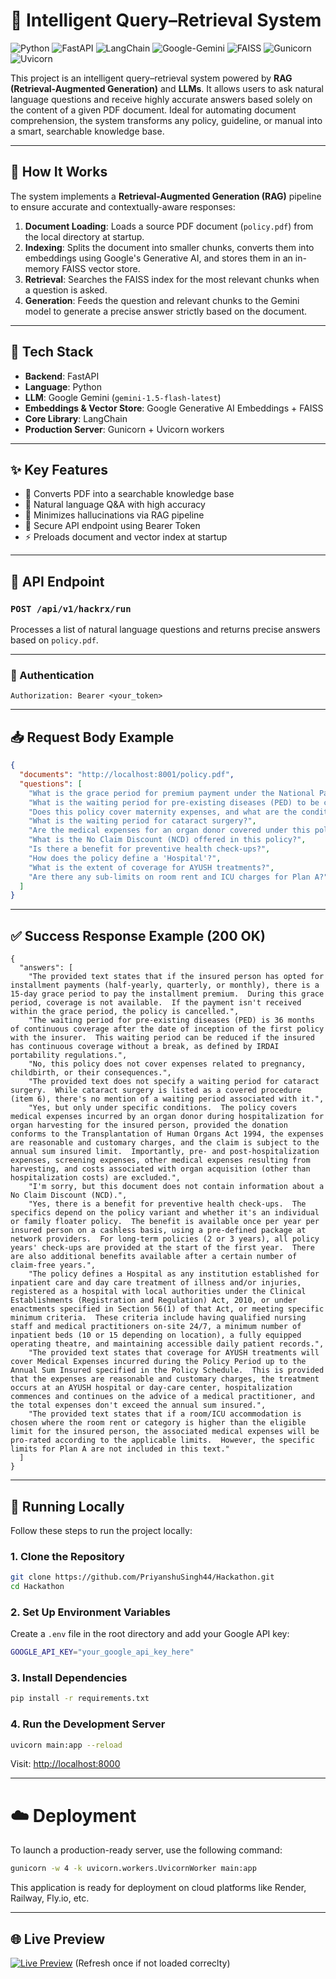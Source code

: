 # 🧠 Intelligent Query–Retrieval System
![Python](https://img.shields.io/badge/Python-3.10+-blue?logo=python&logoColor=white)
![FastAPI](https://img.shields.io/badge/FastAPI-API-green?logo=fastapi)
![LangChain](https://img.shields.io/badge/LangChain-RAG-yellow?logo=chainlink)
![Google-Gemini](https://img.shields.io/badge/Gemini-1.5--flash-ffca28?logo=google)
![FAISS](https://img.shields.io/badge/FAISS-VectorStore-9cf?logo=data)
![Gunicorn](https://img.shields.io/badge/Gunicorn-Server-009688?logo=gunicorn)
![Uvicorn](https://img.shields.io/badge/Uvicorn-ASGI-121212?logo=uvicorn&logoColor=white)

This project is an intelligent query–retrieval system powered by **RAG (Retrieval-Augmented Generation)** and **LLMs**. It allows users to ask natural language questions and receive highly accurate answers based solely on the content of a given PDF document. Ideal for automating document comprehension, the system transforms any policy, guideline, or manual into a smart, searchable knowledge base.

---

## 🚀 How It Works

The system implements a **Retrieval-Augmented Generation (RAG)** pipeline to ensure accurate and contextually-aware responses:

1. **Document Loading**: Loads a source PDF document (`policy.pdf`) from the local directory at startup.
2. **Indexing**: Splits the document into smaller chunks, converts them into embeddings using Google's Generative AI, and stores them in an in-memory FAISS vector store.
3. **Retrieval**: Searches the FAISS index for the most relevant chunks when a question is asked.
4. **Generation**: Feeds the question and relevant chunks to the Gemini model to generate a precise answer strictly based on the document.

---

## 🧰 Tech Stack

- **Backend**: FastAPI  
- **Language**: Python  
- **LLM**: Google Gemini (`gemini-1.5-flash-latest`)  
- **Embeddings & Vector Store**: Google Generative AI Embeddings + FAISS  
- **Core Library**: LangChain  
- **Production Server**: Gunicorn + Uvicorn workers  

---

## ✨ Key Features

- 📄 Converts PDF into a searchable knowledge base  
- 💬 Natural language Q&A with high accuracy  
- 🚫 Minimizes hallucinations via RAG pipeline  
- 🔐 Secure API endpoint using Bearer Token  
- ⚡ Preloads document and vector index at startup  

---

## 🔌 API Endpoint

### `POST /api/v1/hackrx/run`

Processes a list of natural language questions and returns precise answers based on `policy.pdf`.

---

### 🔐 Authentication

```http
Authorization: Bearer <your_token>
```

---

## 📥 Request Body Example

``` json
{
  "documents": "http://localhost:8001/policy.pdf",
  "questions": [
    "What is the grace period for premium payment under the National Parivar Mediclaim Plus Policy?",
    "What is the waiting period for pre-existing diseases (PED) to be covered?",
    "Does this policy cover maternity expenses, and what are the conditions?",
    "What is the waiting period for cataract surgery?",
    "Are the medical expenses for an organ donor covered under this policy?",
    "What is the No Claim Discount (NCD) offered in this policy?",
    "Is there a benefit for preventive health check-ups?",
    "How does the policy define a 'Hospital'?",
    "What is the extent of coverage for AYUSH treatments?",
    "Are there any sub-limits on room rent and ICU charges for Plan A?"
  ]
}
```

---

## ✅ Success Response Example (200 OK)

```
{
  "answers": [
    "The provided text states that if the insured person has opted for installment payments (half-yearly, quarterly, or monthly), there is a 15-day grace period to pay the installment premium.  During this grace period, coverage is not available.  If the payment isn't received within the grace period, the policy is cancelled.",
    "The waiting period for pre-existing diseases (PED) is 36 months of continuous coverage after the date of inception of the first policy with the insurer.  This waiting period can be reduced if the insured has continuous coverage without a break, as defined by IRDAI portability regulations.",
    "No, this policy does not cover expenses related to pregnancy, childbirth, or their consequences.",
    "The provided text does not specify a waiting period for cataract surgery.  While cataract surgery is listed as a covered procedure (item 6), there's no mention of a waiting period associated with it.",
    "Yes, but only under specific conditions.  The policy covers medical expenses incurred by an organ donor during hospitalization for organ harvesting for the insured person, provided the donation conforms to the Transplantation of Human Organs Act 1994, the expenses are reasonable and customary charges, and the claim is subject to the annual sum insured limit.  Importantly, pre- and post-hospitalization expenses, screening expenses, other medical expenses resulting from harvesting, and costs associated with organ acquisition (other than hospitalization costs) are excluded.",
    "I'm sorry, but this document does not contain information about a No Claim Discount (NCD).",
    "Yes, there is a benefit for preventive health check-ups.  The specifics depend on the policy variant and whether it's an individual or family floater policy.  The benefit is available once per year per insured person on a cashless basis, using a pre-defined package at network providers.  For long-term policies (2 or 3 years), all policy years' check-ups are provided at the start of the first year.  There are also additional benefits available after a certain number of claim-free years.",
    "The policy defines a Hospital as any institution established for inpatient care and day care treatment of illness and/or injuries, registered as a hospital with local authorities under the Clinical Establishments (Registration and Regulation) Act, 2010, or under enactments specified in Section 56(1) of that Act, or meeting specific minimum criteria.  These criteria include having qualified nursing staff and medical practitioners on-site 24/7, a minimum number of inpatient beds (10 or 15 depending on location), a fully equipped operating theatre, and maintaining accessible daily patient records.",
    "The provided text states that coverage for AYUSH treatments will cover Medical Expenses incurred during the Policy Period up to the Annual Sum Insured specified in the Policy Schedule.  This is provided that the expenses are reasonable and customary charges, the treatment occurs at an AYUSH hospital or day-care center, hospitalization commences and continues on the advice of a medical practitioner, and the total expenses don't exceed the annual sum insured.",
    "The provided text states that if a room/ICU accommodation is chosen where the room rent or category is higher than the eligible limit for the insured person, the associated medical expenses will be pro-rated according to the applicable limits.  However, the specific limits for Plan A are not included in this text."
  ]
}
```

---

## 🧪 Running Locally
Follow these steps to run the project locally:

### 1. Clone the Repository
``` bash
git clone https://github.com/PriyanshuSingh44/Hackathon.git
cd Hackathon
```

### 2. Set Up Environment Variables
Create a `.env` file in the root directory and add your Google API key:
```bash
GOOGLE_API_KEY="your_google_api_key_here"
```

### 3. Install Dependencies
``` bash
pip install -r requirements.txt
```

### 4. Run the Development Server
``` bash
uvicorn main:app --reload
```
Visit: [http://localhost:8000](http://localhost:8000)

---

# ☁️ Deployment
To launch a production-ready server, use the following command:
``` bash
gunicorn -w 4 -k uvicorn.workers.UvicornWorker main:app
```
This application is ready for deployment on cloud platforms like Render, Railway, Fly.io, etc.

---

## 🌐 Live Preview

[![Live Preview](https://img.shields.io/badge/Live%20Preview-Open-blue?style=for-the-badge)](https://hackrx-submission.onrender.com)
(Refresh once if not loaded correclty) 